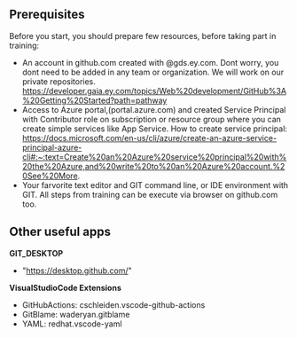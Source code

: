 ## Prerequisites
Before you start, you should prepare few resources, before taking part in training:
  - An account in github.com created with @gds.ey.com. Dont worry, you dont need to be added in any team or organization. We will work on our private repositories.  
  https://developer.gaia.ey.com/topics/Web%20development/GitHub%3A%20Getting%20Started?path=pathway
  - Access to Azure portal,(portal.azure.com) and created Service Principal with Contributor role on subscription or resource group where you can create simple services like App Service.
  How to create service principal:  
  https://docs.microsoft.com/en-us/cli/azure/create-an-azure-service-principal-azure-cli#:~:text=Create%20an%20Azure%20service%20principal%20with%20the%20Azure,and%20write%20to%20an%20Azure%20account.%20See%20More.
  - Your farvorite text editor and GIT command line, or IDE environment with GIT.  All steps from training can be execute via browser on github.com too.

## Other useful apps

**GIT_DESKTOP**
- "https://desktop.github.com/"

**VisualStudioCode Extensions**
- GitHubActions:  cschleiden.vscode-github-actions
- GitBlame:  waderyan.gitblame
- YAML:  redhat.vscode-yaml